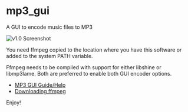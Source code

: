 # mp3_gui
A GUI to encode music files to MP3

![v1.0 Screenshot](https://moisescardona.me/wp-content/uploads/2022/01/MP3-GUI-v1.0.png)

You need ffmpeg copied to the location where you have this software or added to the system PATH variable.

Ffmpeg needs to be compiled with support for either libshine or libmp3lame. Both are preferred to enable both GUI encoder options.

* [MP3 GUI Guide/Help](https://moisescardona.me/mp3-gui-help/)
* [Downloading ffmpeg](https://moisescardona.me/downloading-ffmpeg-for-use-with-my-media-tools-updated-guide/)


Enjoy!
